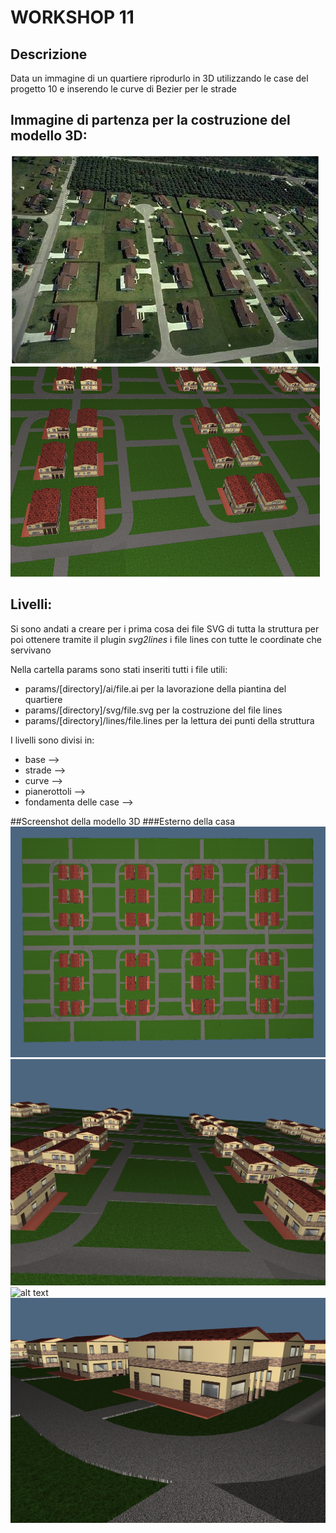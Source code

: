 # WORKSHOP 11

## Descrizione
Data un immagine di un quartiere riprodurlo in 3D utilizzando le case del progetto 10 e inserendo le curve di Bezier per le strade

## Immagine di partenza per la costruzione del modello 3D:
![alt text](https://github.com/molinarap/ggpl/blob/master/2017-01-27/images/img.jpg "all")
![alt text](https://github.com/molinarap/ggpl/blob/master/2017-01-27/images/img-0.png "all")

## Livelli:
Si sono andati a creare per i prima cosa dei file SVG di tutta la struttura per poi ottenere tramite il plugin *svg2lines* i file lines con tutte le coordinate che servivano

Nella cartella params sono stati inseriti tutti i file utili:
- params/[directory]/ai/file.ai per la lavorazione della piantina del quartiere
- params/[directory]/svg/file.svg per la costruzione del file lines
- params/[directory]/lines/file.lines per la lettura dei punti della struttura

I livelli sono divisi in:
- base --> 
- strade --> 
- curve --> 
- pianerottoli --> 
- fondamenta delle case --> 

##Screenshot della modello 3D
###Esterno della casa
![alt text](https://github.com/molinarap/ggpl/blob/master/2017-01-27/images/img2.png "all")
![alt text](https://github.com/molinarap/ggpl/blob/master/2017-01-27/images/img3.png "all")
![alt text](https://github.com/molinarap/ggpl/blob/master/2017-01-27/images/img4.png "all")
![alt text](https://github.com/molinarap/ggpl/blob/master/2017-01-27/images/img1.png "all")